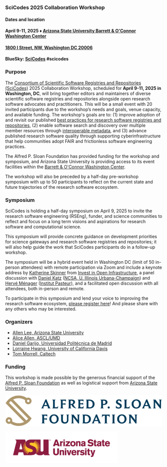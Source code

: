 ### SciCodes 2025 Collaboration Workshop 
#### Dates and location
#### April 9-11, 2025 &#9830; [Arizona State University Barrett &amp; O'Connor Washington Center](https://washingtondc.asu.edu/barrett-and-oconnor-center)
#### [1800 I Street, NW, Washington DC 20006](https://maps.app.goo.gl/Ef8YeuvQESn8fhqA6)
#### BlueSky: [SciCodes](https://bsky.app/profile/scicodes.bsky.social) #scicodes

### Purpose

The [Consortium of Scientific Software Registries and Repositories (SciCodes)](https://scicodes.net) 2025 Collaboration Workshop, scheduled for **April 9-11, 2025 in Washington, DC**, will bring together editors and maintainers of diverse scientific software registries and repositories alongside open research software advocates and practitioners. This will be a small event with 20 invited participants due to the workshop’s needs and goals, venue capacity, and available funding. The workshop's goals are to: (1) improve adoption of and revisit our published [best practices for research software registries and repositories](https://doi.org/10.7717/peerj-cs.1023), (2) enable software search and discovery over multiple member resources through [interoperable metadata](https://codemeta.github.io), and (3) advance published research software quality through supporting cyberinfrastructure that help communities adopt FAIR and frictionless software engineering practices.

The Alfred P. Sloan Foundation has provided funding for the workshop and symposium, and Arizona State University is providing access to its event facilities within the [Barrett &amp; O'Connor Washington Center](https://washingtondc.asu.edu/barrett-and-oconnor-center).

The workshop will also be preceded by a half-day pre-workshop symposium with up to 50 participants to reflect on the current state and future trajectories of the research software ecosystem. 

### Symposium

SciCodes is holding a half-day symposium on April 9, 2025 to invite the research software engineering (RSEng), funder, and science communities to reflect and focus on a long term visions and aspirations for research software and computational science.

This symposium will provide concrete guidance on development priorities for science gateways and research software registries and repositories; it will also help guide the work that SciCodes participants do in a follow-up workshop.

The symposium will be a hybrid event held in Washington DC (limit of 50 in-person attendees) with remote participation via Zoom and include a keynote address by [Katherine Skinner](https://investinopen.org/about/team/katherine/) from [Invest in Open Infrastructure](https://investinopen.org/about/), a panel discussion with [Daniel Katz](https://danielskatz.org/) ([NCSA, U. Illinois Urbana-Champaign](https://www.ncsa.illinois.edu/)) and [Hervé Ménager](https://research.pasteur.fr/fr/member/herve-menager/) ([Institut Pasteur](https://www.pasteur.fr/)), and a facilitated open discussion with all attendees, both in-person and remote.

To participate in this symposium and lend your voice to improving the research software ecosystem, [please register here](https://docs.google.com/forms/d/e/1FAIpQLSfTxuCJjmlAyc0S6odgVQdleYrwR1j_geE20HbVGJw5MXnOYA/viewform)! And please share with any others who may be interested.

### Organizers

- [Allen Lee, Arizona State University](https://orcid.org/0000-0002-6523-6079)
- [Alice Allen, ASCL/UMD](https://orcid.org/0000-0003-3477-2845)
- [Daniel Garijo, Universidad Politécnica de Madrid](https://orcid.org/0000-0003-0454-7145)
- [Lorraine Hwang, University of California Davis](https://orcid.org/0000-0002-1021-3101)
- [Tom Morrell, Caltech](https://orcid.org/0000-0001-9266-5146)

<!--
### [Agenda](Agenda.md)

### [Remote access](RemoteAccess.md)

### [Logistics](Logistics.md)  

### [Participants](Participants.md)

### [Links for workshop activities](ActivitiesLinks.md)

### [Workshop and presentation slides](https://github.com/ASCLnet/SWRegistryWorkshop/tree/master/presentations)  

### [Workshop evaluation](https://forms.gle/ksjx6o6pNkbS8gsSA)  

### [Workshop products and results](Products/Products.md)

### [Photo album](https://mikehucka.smugmug.com/Work/Software-meetings/SSRCW-2019/)  
-->

### Funding

This workshop is made possible by the generous financial support of the [Alfred P. Sloan Foundation](https://sloan.org/) as well as logistical support from [Arizona State University](https://www.asu.edu).

<a href="https://sloan.org/"><img class="centered" height="100" src="assets/logos/sloan-logo.png"></a>

<a href="https://www.asu.edu/"><img class="centered" height="100" src="assets/logos/asu-logo.png"></a>

